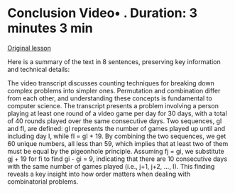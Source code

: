 # Conclusion Video• . Duration: 3 minutes 3 min

[Original lesson](https://www.coursera.org/learn/uol-fundamentals-of-computer-science/lecture/9EuHK/conclusion)

Here is a summary of the text in 8 sentences, preserving key information and technical details:

The video transcript discusses counting techniques for breaking down complex problems into simpler ones. Permutation and combination differ from each other, and understanding these concepts is fundamental to computer science. The transcript presents a problem involving a person playing at least one round of a video game per day for 30 days, with a total of 40 rounds played over the same consecutive days. Two sequences, gI and fI, are defined: gI represents the number of games played up until and including day I, while fI = gI + 19. By combining the two sequences, we get 60 unique numbers, all less than 59, which implies that at least two of them must be equal by the pigeonhole principle. Assuming fj = gi, we substitute gj + 19 for fi to find gi - gi = 9, indicating that there are 10 consecutive days with the same number of games played (i.e., j+1, j+2, ..., I). This finding reveals a key insight into how order matters when dealing with combinatorial problems.

